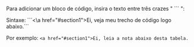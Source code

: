 Para adicionar um bloco de código, insira o texto entre três crazes " ``` ":

Sintaxe: \`\`\`\<\a href="#section1"\>Ei, veja meu trecho de código logo abaixo.</a>\`\`\`

Por exemplo: ```<a href="#section1">Ei, leia a nota abaixo desta tabela.```

